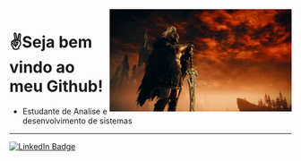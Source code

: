 <img src = "banner.gif" width = "325px" align = "right">

# ✌️Seja bem vindo ao meu Github!
- Estudante de Analise e desenvolvimento de sistemas
---
<div id="badges">
  <a href  = "https://www.linkedin.com/in/william-neves-78736b110">
<img src="https://img.shields.io/badge/LinkedIn-blue?style=for-the-badge&logo=linkdin&logocolor=white" alt="LinkedIn Badge"/>
  </a>
